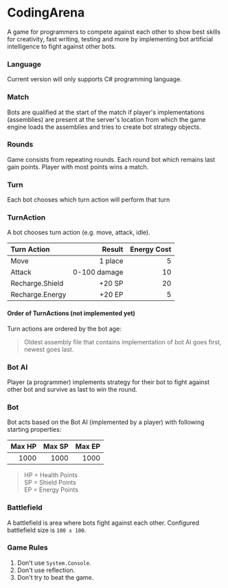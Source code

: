 # CodingArena
A game for programmers to compete against each other to show best skills for creativity, fast writing, testing and more by implementing bot artificial intelligence to fight against other bots.

### Language
Current version will only supports C# programming language.

### Match
Bots are qualified at the start of the match if player's implementations (assemblies) are present at the server's location from which the game engine loads the assemblies and tries to create bot strategy objects.

### Rounds
Game consists from repeating rounds. Each round bot which remains last gain points. Player with most points wins a match.

### Turn
Each bot chooses which turn action will perform that turn

### TurnAction
A bot chooses turn action (e.g. move, attack, idle). 

| Turn Action     | Result       | Energy Cost |
|:----------------|-------------:|------------:|
| Move            | 1 place      |           5 |
| Attack          | 0-100 damage |          10 |
| Recharge.Shield | +20 SP       |          20 |
| Recharge.Energy | +20 EP       |           5 |

#### Order of TurnActions (not implemented yet)
Turn actions are ordered by the bot age:
> Oldest assembly file that contains implementation of bot AI goes first, newest goes last.

### Bot AI
Player (a programmer) implements strategy for their bot to fight against other bot and survive as last to win the round.

### Bot
Bot acts based on the Bot AI (implemented by a player) with following starting properties:

| Max HP | Max SP | Max EP |
|-------:|-------:|-------:|
|   1000 |   1000 |   1000 |

> HP = Health Points  
> SP = Shield Points  
> EP = Energy Points

### Battlefield

A battlefield is area where bots fight against each other.
Configured battlefield size is `100 x 100`.

### Game Rules
1. Don't use `System.Console`.
2. Don't use reflection.
3. Don't try to beat the game.
